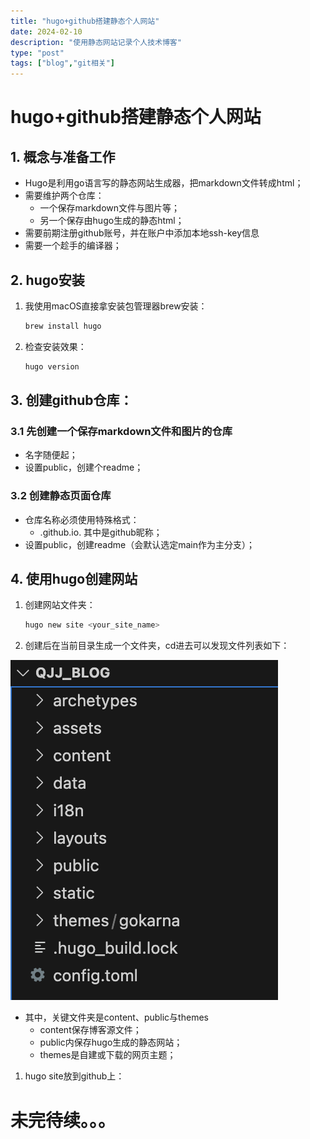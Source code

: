 ```yaml
---
title: "hugo+github搭建静态个人网站"
date: 2024-02-10
description: "使用静态网站记录个人技术博客"
type: "post"
tags: ["blog","git相关"]
---
```


# hugo+github搭建静态个人网站

## 1. 概念与准备工作

- Hugo是利用go语言写的静态网站生成器，把markdown文件转成html；
- 需要维护两个仓库：
    - 一个保存markdown文件与图片等；
    - 另一个保存由hugo生成的静态html；
- 需要前期注册github账号，并在账户中添加本地ssh-key信息
- 需要一个趁手的编译器；

## 2. hugo安装

1. 我使用macOS直接拿安装包管理器brew安装：
    
    ```bash
    brew install hugo
    ```
    
2. 检查安装效果：
    
    ```bash
    hugo version
    ```
    

## 3. 创建github仓库：

### 3.1 先创建一个保存markdown文件和图片的仓库

- 名字随便起；
- 设置public，创建个readme；

### 3.2 创建静态页面仓库

- 仓库名称必须使用特殊格式：
    - <username>.github.io.   其中<username>是github昵称；
- 设置public，创建readme（会默认选定main作为主分支）；

## 4. 使用hugo创建网站

1. 创建网站文件夹：
    
    ```bash
    hugo new site <your_site_name>
    ```
    
2. 创建后在当前目录生成一个文件夹，cd进去可以发现文件列表如下：

![目录分级](./pictures/hugo-site目录分级.png)

- 其中，关键文件夹是content、public与themes
    - content保存博客源文件；
    - public内保存hugo生成的静态网站；
    - themes是自建或下载的网页主题；
1. hugo site放到github上：

# 未完待续。。。